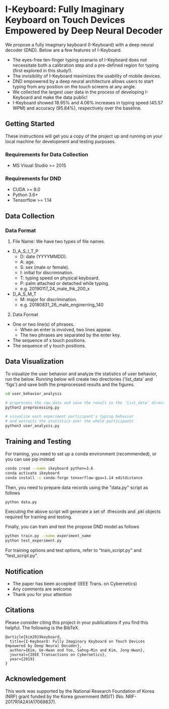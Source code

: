 # I-Keyboard: Fully Imaginary Keyboard on Touch Devices Empowered by Deep Neural Decoder
We propose a fully imaginary keyboard (I-Keyboard) with a deep neural decoder (DND). Below are a few features of I-Keyboard.
- The eyes-free ten-finger typing scenario of I-Keyboard does not necessitate both a calibration step and a pre-defined region for typing (first explored in this study!).
- The invisibility of I-Keyboard maximizes the usability of mobile devices.
- DND empowered by a deep neural architecture allows users to start typing from any position on the touch screens at any angle.
- We collected the largest user data in the process of developing I-Keyboard and make the data public!
- I-Keyboard showed 18.95% and 4.06% increases in typing speed (45.57 WPM) and accuracy (95.84%), respectively over the baseline.

## Getting Started

These instructions will get you a copy of the project up and running on your local machine for development and testing purposes.

### Requirements for Data Collection
* MS Visual Studio >= 2015

### Requirements for DND

* CUDA >= 9.0
* Python 3.6+
* Tensorflow >= 1.14

## Data Collection
### Data Format
1. File Name: We have two types of file names.
- D_A_S_I_T_P
  - D: date (YYYYMMDD).
  - A: age.
  - S: sex (male or female).
  - I: initial for discrimination.
  - T: typing speed on physical keyboard.
  - P: palm attached or detached while typing.
  - e.g. 20190117_24_male_lhk_200_x
- D_A_S_M_T
  - M: major for discrimination.
  - e.g. 20180831_26_male_enginerring_140
2. Data Format
- One or two line(s) of phrases.
  - When an enter is involved, two lines appear.
  - The two phrases are separated by the enter key.
- The sequence of x touch positions.
- The sequence of y touch positions.

## Data Visualization
To visualize the user behavior and analyze the statistics of user behavior, run the below.
Running below will create two directories ('list_data' and 'figs') and save both the preprocessed results and the figures.

```bash
cd user_behavior_analysis

# preprocess the raw_data and save the result in the 'list_data' directory
python3 preprocessing.py

# visualize each experiment participant's typing behavior
# and extracts the statistics over the whole participants
python3 user_analysis.py
```

## Training and Testing
For training, you need to set up a conda environment (recommended), or you can use pip instead
```bash
conda cread --name ikeyboard python=3.6
conda activate ikeyboard
conda install -c conda-forge tensorflow-gpu=1.14 editdistance
```

Then, you need to prepare data records using the "data.py" script as follows
```bash
python data.py
```
Executing the above script will generate a set of .tfrecords and .pkl objects required for training and testing.

Finally, you can train and test the propose DND model as follows
```bash
python train.py --name experiment_name
python test_experiment.py
```
For training options and test options, refer to "train_script.py" and "test_script.py".

## Notification
- The paper has been accepted! (IEEE Trans. on Cybernetics)
- Any comments are welcome
- Thank you for your attention

## Citations

Please consider citing this project in your publications if you find this helpful.
The following is the BibTeX.

```
@article{kim2019keyboard,
  title={I-Keyboard: Fully Imaginary Keyboard on Touch Devices Empowered by Deep Neural Decoder},
  author={Kim, Ue-Hwan and Yoo, Sahng-Min and Kim, Jong-Hwan},
  journal={IEEE Transactions on Cybernetics},
  year={2019}
}
```

## Acknowledgement
This work was supported by the National Research Foundation of Korea (NRF) grant funded by the Korea government (MSIT) (No. NRF-2017R1A2A1A17069837).